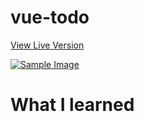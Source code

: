 # vue-todo


[View Live Version](https://yuganksingh.github.io/vue-todo/)

[![Sample Image](./.github/sample.gif)](https://yuganksingh.github.io/vue-todo/)


# What I learned
